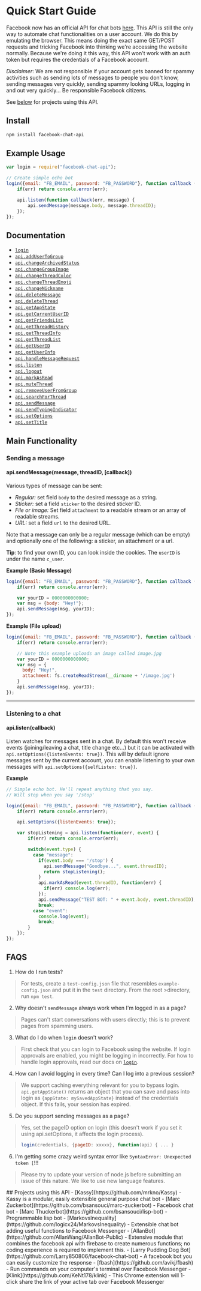 # Quick Start Guide
Facebook now has an official API for chat bots [here](https://developers.facebook.com/docs/messenger-platform).
This API is still the only way to automate chat functionalities on a user account. We do this by emulating the browser. This means doing the exact same GET/POST requests and tricking Facebook into thinking we're accessing the website normally. Because we're doing it this way, this API won't work with an auth token but requires the credentials of a Facebook account.

_Disclaimer_: We are not responsible if your account gets banned for spammy activities such as sending lots of messages to people you don't know, sending messages very quickly, sending spammy looking URLs, logging in and out very quickly... Be responsible Facebook citizens.

See [below](#projects) for projects using this API.

## Install
```bash
npm install facebook-chat-api
```

## Example Usage
```javascript
var login = require("facebook-chat-api");

// Create simple echo bot
login({email: "FB_EMAIL", password: "FB_PASSWORD"}, function callback (err, api) {
    if(err) return console.error(err);

    api.listen(function callback(err, message) {
        api.sendMessage(message.body, message.threadID);
    });
});
```

## Documentation

* [`login`](DOCS.md#login)
* [`api.addUserToGroup`](DOCS.md#addUserToGroup)
* [`api.changeArchivedStatus`](DOCS.md#changeArchivedStatus)
* [`api.changeGroupImage`](DOCS.md#changeGroupImage)
* [`api.changeThreadColor`](DOCS.md#changeThreadColor)
* [`api.changeThreadEmoji`](DOCS.md#changeThreadEmoji)
* [`api.changeNickname`](DOCS.md#changeNickname)
* [`api.deleteMessage`](DOCS.md#deleteMessage)
* [`api.deleteThread`](DOCS.md#deleteThread)
* [`api.getAppState`](DOCS.md#getAppState)
* [`api.getCurrentUserID`](DOCS.md#getCurrentUserID)
* [`api.getFriendsList`](DOCS.md#getFriendsList)
* [`api.getThreadHistory`](DOCS.md#getThreadHistory)
* [`api.getThreadInfo`](DOCS.md#getThreadInfo)
* [`api.getThreadList`](DOCS.md#getThreadList)
* [`api.getUserID`](DOCS.md#getUserID)
* [`api.getUserInfo`](DOCS.md#getUserInfo)
* [`api.handleMessageRequest`](DOCS.md#handleMessageRequest)
* [`api.listen`](DOCS.md#listen)
* [`api.logout`](DOCS.md#logout)
* [`api.markAsRead`](DOCS.md#markAsRead)
* [`api.muteThread`](DOCS.md#muteThread)
* [`api.removeUserFromGroup`](DOCS.md#removeUserFromGroup)
* [`api.searchForThread`](DOCS.md#searchForThread)
* [`api.sendMessage`](DOCS.md#sendMessage)
* [`api.sendTypingIndicator`](DOCS.md#sendTypingIndicator)
* [`api.setOptions`](DOCS.md#setOptions)
* [`api.setTitle`](DOCS.md#setTitle)

## Main Functionality

### Sending a message
#### api.sendMessage(message, threadID, [callback])

Various types of message can be sent:
* *Regular:* set field `body` to the desired message as a string.
* *Sticker:* set a field `sticker` to the desired sticker ID.
* *File or image:* Set field `attachment` to a readable stream or an array of readable streams.
* *URL:* set a field `url` to the desired URL.

Note that a message can only be a regular message (which can be empty) and optionally one of the following: a sticker, an attachment or a url.

__Tip__: to find your own ID, you can look inside the cookies. The `userID` is under the name `c_user`.

__Example (Basic Message)__
```js
login({email: "FB_EMAIL", password: "FB_PASSWORD"}, function callback (err, api) {
    if(err) return console.error(err);

    var yourID = 0000000000000;
    var msg = {body: "Hey!"};
    api.sendMessage(msg, yourID);
});
```

__Example (File upload)__
```js
login({email: "FB_EMAIL", password: "FB_PASSWORD"}, function callback (err, api) {
    if(err) return console.error(err);

    // Note this example uploads an image called image.jpg
    var yourID = 0000000000000;
    var msg = {
      body: "Hey!",
      attachment: fs.createReadStream(__dirname + '/image.jpg')
    }
    api.sendMessage(msg, yourID);
});
```

------------------------------------

### Listening to a chat
#### api.listen(callback)

Listen watches for messages sent in a chat. By default this won't receive events (joining/leaving a chat, title change etc...) but it can be activated with `api.setOptions({listenEvents: true})`. This will by default ignore messages sent by the current account, you can enable listening to your own messages with `api.setOptions({selfListen: true})`.

__Example__

```js
// Simple echo bot. He'll repeat anything that you say.
// Will stop when you say '/stop'

login({email: "FB_EMAIL", password: "FB_PASSWORD"}, function callback (err, api) {
    if(err) return console.error(err);

    api.setOptions({listenEvents: true});

    var stopListening = api.listen(function(err, event) {
        if(err) return console.error(err);

        switch(event.type) {
          case "message":
            if(event.body === '/stop') {
              api.sendMessage("Goodbye...", event.threadID);
              return stopListening();
            }
            api.markAsRead(event.threadID, function(err) {
              if(err) console.log(err);
            });
            api.sendMessage("TEST BOT: " + event.body, event.threadID);
            break;
          case "event":
            console.log(event);
            break;
        }
    });
});
```

## FAQS

1. How do I run tests?
>For tests, create a `test-config.json` file that resembles `example-config.json` and put it in the `test` directory. From the root >directory, run `npm test`.

2. Why doesn't `sendMessage` always work when I'm logged in as a page?
>Pages can't start conversations with users directly; this is to prevent pages from spamming users.

3. What do I do when `login` doesn't work?
>First check that you can login to Facebook using the website. If login approvals are enabled, you might be logging in incorrectly. For how to handle login approvals, read our docs on [`login`](DOCS.md#login).

4. How can I avoid logging in every time?  Can I log into a previous session?
>We support caching everything relevant for you to bypass login. `api.getAppState()` returns an object that you can save and
>pass into login as `{appState: mySavedAppState}` instead of the credentials object.  If this fails, your session has expired.

5. Do you support sending messages as a page?
> Yes, set the pageID option on login (this doesn't work if you set it using api.setOptions, it affects the login process).
> ```js
> login(credentials, {pageID: xxxxx}, function(api) { ... }
> ```

6. I'm getting some crazy weird syntax error like `SyntaxError: Unexpected token [`!!!
> Please try to update your version of node.js before submitting an issue of this nature.  We like to use new language features.

<a name="projects" />
## Projects using this API
- [Kassy](https://github.com/mrkno/Kassy) - Kassy is a modular, easily extensible general purpose chat bot
- [Marc Zuckerbot](https://github.com/bsansouci/marc-zuckerbot) - Facebook chat bot
- [Marc Thuckerbot](https://github.com/bsansouci/lisp-bot) - Programmable lisp bot
- [MarkovsInequality](https://github.com/logicx24/MarkovsInequality) - Extensible chat bot adding useful functions to Facebook Messenger
- [AllanBot](https://github.com/AllanWang/AllanBot-Public) - Extensive module that combines the facebook api with firebase to create numerous functions; no coding experience is required to implement this.
- [Larry Pudding Dog Bot](https://github.com/Larry850806/facebook-chat-bot) - A facebook bot you can easily customize the response
- [fbash](https://github.com/avikj/fbash) - Run commands on your computer's terminal over Facebook Messenger
- [Klink](https://github.com/KeNt178/klink) - This Chrome extension will 1-click share the link of your active tab over Facebook Messenger
